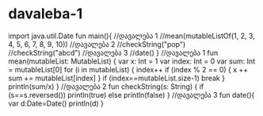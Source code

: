 # davaleba-1
import java.util.Date
fun main(){
    //დავალება 1
    //mean(mutableListOf(1, 2, 3, 4, 5, 6, 7, 8, 9, 10))
    //დავალება 2
    //checkString("pop")
    //checkString("abcd")
    //დავალება 3
    //date()
}
//დავალება 1
fun mean(mutableList: MutableList<Int>) {
    var x: Int = 1
    var index: Int = 0
    var sum: Int = mutableList[0]
    for (i in mutableList) {
        index++
        if (index % 2 == 0) {
            x ++
            sum += mutableList[index]
        }
        if (index==mutableList.size-1) break
    }
        println(sum/x)
}
//დავალება 2
fun checkString(s: String) {
    if (s==s.reversed()) println(true)
    else println(false)
}
//დავალება 3
fun date(){
    var d:Date=Date()
    println(d)
}
